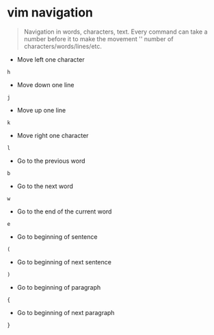 # vim navigation

> Navigation in words, characters, text.
> Every command can take a number before it to make the movement '<num>' number of characters/words/lines/etc.

- Move left one character

`h`

- Move down one line

`j`

- Move up one line

`k`

- Move right one character

`l`

- Go to the previous word

`b`

- Go to the next word

`w`

- Go to the end of the current word

`e`

- Go to beginning of sentence

`(`

- Go to beginning of next sentence

`)`

- Go to beginning of paragraph

`{`

- Go to beginning of next paragraph

`}`
